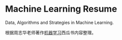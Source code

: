 # Machine Learning Resume

Data, Algorithms and Strategies in Machine Learning.

根据周志华老师著作[机器学习](https://baike.baidu.com/item/%E6%9C%BA%E5%99%A8%E5%AD%A6%E4%B9%A0/23613024)西瓜书内容整理。
